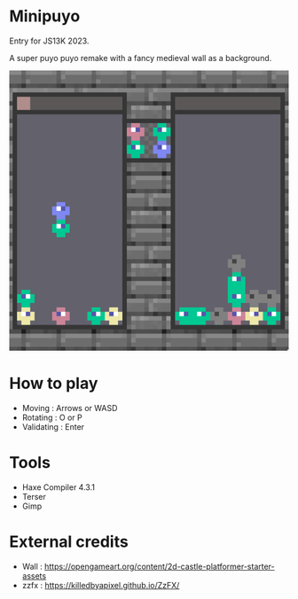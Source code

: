 # Minipuyo

Entry for JS13K 2023.

A super puyo puyo remake with a fancy medieval wall as a background.

![screenshot](https://github.com/gogoprog/minipuyo/raw/master/res/minipuyo.png)

# How to play

* Moving : Arrows or WASD
* Rotating : O or P
* Validating : Enter

# Tools

 * Haxe Compiler 4.3.1
 * Terser
 * Gimp

# External credits

 * Wall : https://opengameart.org/content/2d-castle-platformer-starter-assets
 * zzfx : https://killedbyapixel.github.io/ZzFX/

